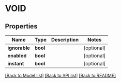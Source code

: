 # VOID

## Properties
Name | Type | Description | Notes
------------ | ------------- | ------------- | -------------
**ignorable** | **bool** |  | [optional] 
**enabled** | **bool** |  | [optional] 
**instant** | **bool** |  | [optional] 

[[Back to Model list]](../README.md#documentation-for-models) [[Back to API list]](../README.md#documentation-for-api-endpoints) [[Back to README]](../README.md)

